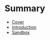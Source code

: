 # Summary

* [Cover](README.md)
* [Introduction](documentation/Introduction.md)
* [Sandbox](documentation/sandbox.md)

